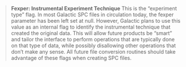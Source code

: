 > **Fexper: Instrumental Experiment Technique**
> This is the “experiment type” flag. In most Galactic SPC files in circulation today, the fexper
parameter has been left set at null. However, Galactic plans to use this value as an internal flag
to identify the instrumental technique that created the original data. This will allow future
products be “smart” and tailor the interface to perform operations that are typically done on that
type of data, while possibly disallowing other operations that don’t make any sense. All future
file conversion routines should take advantage of these flags when creating SPC files.
